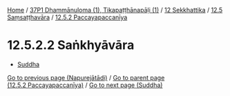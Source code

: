
[Home](/) / [37P1 Dhammānuloma (1), Tikapaṭṭhānapāḷi (1)](../../../../37P1.md) / [12 Sekkhattika](../../../12.md) / [12.5 Saṃsaṭṭhavāra](../../12.5.md) / [12.5.2 Paccayapaccanīya](../12.5.2.md)

# 12.5.2.2 Saṅkhyāvāra

* [Suddha](12.5.2.2/Suddha.md)

[Go to previous page (Napurejātādi)](12.5.2.1/Napurejatadi.md) / [Go to parent page (12.5.2 Paccayapaccanīya)](../12.5.2.md) / [Go to next page (Suddha)](12.5.2.2/Suddha.md)


